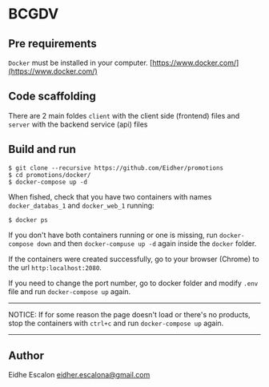# BCGDV

## Pre requirements

`Docker` must be installed in your computer. [https://www.docker.com/](https://www.docker.com/)

## Code scaffolding

There are 2 main foldes `client` with the client side (frontend) files and `server` with the backend service (api) files

## Build and run

```shell
$ git clone --recursive https://github.com/Eidher/promotions
$ cd promotions/docker/
$ docker-compose up -d
```

When fished, check that you have two containers with names `docker_databas_1` and `docker_web_1` running:

```shell
$ docker ps
```

If you don't have both containers running or one is missing, run `docker-compose down` and then `docker-compuse up -d` again inside the `docker` folder.

If the containers were created successfully, go to your browser (Chrome) to the url `http:localhost:2080`.

If you need to change the port number, go to docker folder and modify `.env` file and run `docker-compose up` again.

---

NOTICE: If for some reason the page doesn't load or there's no products, stop the containers with `ctrl+c` and run `docker-compose up` again.

---

## Author

Eidhe Escalon
eidher.escalona@gmail.com
